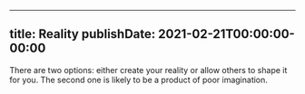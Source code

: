 
---
title: Reality
publishDate: 2021-02-21T00:00:00-00:00
---

 There are two options: either create your reality or allow others to shape it for you. The second one is likely to be a product of poor imagination.
